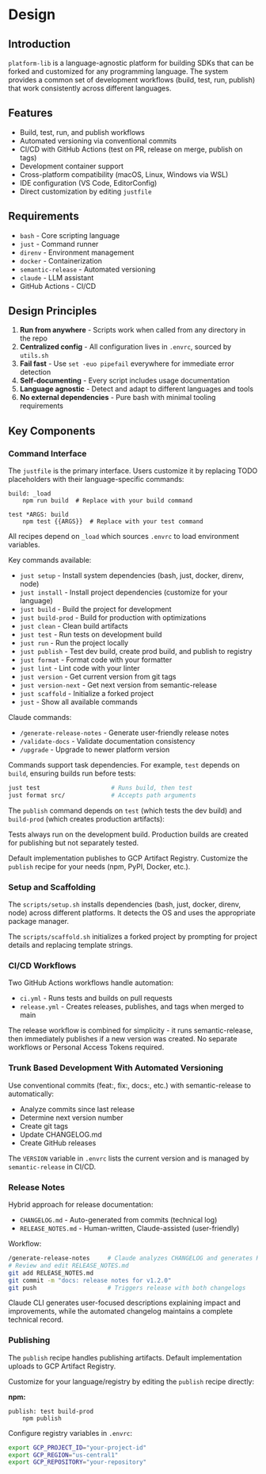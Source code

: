 # Design

## Introduction

`platform-lib` is a language-agnostic platform for building SDKs that can be forked and customized for any programming language. The system provides a common set of development workflows (build, test, run, publish) that work consistently across different languages.

## Features

- Build, test, run, and publish workflows
- Automated versioning via conventional commits
- CI/CD with GitHub Actions (test on PR, release on merge, publish on tags)
- Development container support
- Cross-platform compatibility (macOS, Linux, Windows via WSL)
- IDE configuration (VS Code, EditorConfig)
- Direct customization by editing `justfile`

## Requirements

- `bash` - Core scripting language
- `just` - Command runner
- `direnv` - Environment management
- `docker` - Containerization
- `semantic-release` - Automated versioning
- `claude` - LLM assistant
- GitHub Actions - CI/CD

## Design Principles

1. **Run from anywhere** - Scripts work when called from any directory in the repo
2. **Centralized config** - All configuration lives in `.envrc`, sourced by `utils.sh`
3. **Fail fast** - Use `set -euo pipefail` everywhere for immediate error detection
4. **Self-documenting** - Every script includes usage documentation
5. **Language agnostic** - Detect and adapt to different languages and tools
6. **No external dependencies** - Pure bash with minimal tooling requirements

## Key Components

### Command Interface

The `justfile` is the primary interface. Users customize it by replacing TODO placeholders with their language-specific commands:

```just
build: _load
    npm run build  # Replace with your build command

test *ARGS: build
    npm test {{ARGS}}  # Replace with your test command
```

All recipes depend on `_load` which sources `.envrc` to load environment variables.

Key commands available:

- `just setup` - Install system dependencies (bash, just, docker, direnv, node)
- `just install` - Install project dependencies (customize for your language)
- `just build` - Build the project for development
- `just build-prod` - Build for production with optimizations
- `just clean` - Clean build artifacts
- `just test` - Run tests on development build
- `just run` - Run the project locally
- `just publish` - Test dev build, create prod build, and publish to registry
- `just format` - Format code with your formatter
- `just lint` - Lint code with your linter
- `just version` - Get current version from git tags
- `just version-next` - Get next version from semantic-release
- `just scaffold` - Initialize a forked project
- `just` - Show all available commands

Claude commands:
- `/generate-release-notes` - Generate user-friendly release notes
- `/validate-docs` - Validate documentation consistency
- `/upgrade` - Upgrade to newer platform version

Commands support task dependencies. For example, `test` depends on `build`, ensuring builds run before tests:

```bash
just test                    # Runs build, then test
just format src/             # Accepts path arguments
```

The `publish` command depends on `test` (which tests the dev build) and `build-prod` (which creates production artifacts):

Tests always run on the development build. Production builds are created for publishing but not separately tested.

Default implementation publishes to GCP Artifact Registry. Customize the `publish` recipe for your needs (npm, PyPI, Docker, etc.).

### Setup and Scaffolding

The `scripts/setup.sh` installs dependencies (bash, just, docker, direnv, node) across different platforms. It detects the OS and uses the appropriate package manager.

The `scripts/scaffold.sh` initializes a forked project by prompting for project details and replacing template strings.

### CI/CD Workflows

Two GitHub Actions workflows handle automation:

- `ci.yml` - Runs tests and builds on pull requests
- `release.yml` - Creates releases, publishes, and tags when merged to main

The release workflow is combined for simplicity - it runs semantic-release, then immediately publishes if a new version was created. No separate workflows or Personal Access Tokens required.

### Trunk Based Development With Automated Versioning

Use conventional commits (feat:, fix:, docs:, etc.) with semantic-release to automatically:

- Analyze commits since last release
- Determine next version number
- Create git tags
- Update CHANGELOG.md
- Create GitHub releases

The `VERSION` variable in `.envrc` lists the current version and is managed by `semantic-release` in CI/CD.

### Release Notes

Hybrid approach for release documentation:

- `CHANGELOG.md` - Auto-generated from commits (technical log)
- `RELEASE_NOTES.md` - Human-written, Claude-assisted (user-friendly)

Workflow:

```bash
/generate-release-notes     # Claude analyzes CHANGELOG and generates RELEASE_NOTES.md
# Review and edit RELEASE_NOTES.md
git add RELEASE_NOTES.md
git commit -m "docs: release notes for v1.2.0"
git push                    # Triggers release with both changelogs
```

Claude CLI generates user-focused descriptions explaining impact and improvements, while the automated changelog maintains a complete technical record.

### Publishing

The `publish` recipe handles publishing artifacts. Default implementation uploads to GCP Artifact Registry.

Customize for your language/registry by editing the `publish` recipe directly:

**npm:**

```just
publish: test build-prod
    npm publish
```

Configure registry variables in `.envrc`:

```bash
export GCP_PROJECT_ID="your-project-id"
export GCP_REGION="us-central1"
export GCP_REPOSITORY="your-repository"
```
